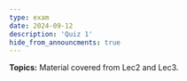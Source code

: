 ```yaml
---
type: exam
date: 2024-09-12
description: 'Quiz 1'
hide_from_announcments: true
---
```

**Topics:**
Material covered from Lec2 and Lec3.
